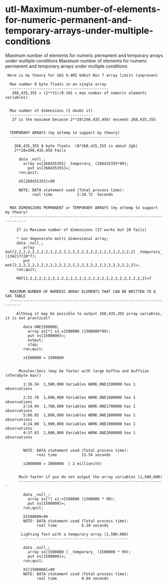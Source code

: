 # utl-Maximum-number-of-elements-for-numeric-permanent-and-temporary-arrays-under-multiple-conditions
Maximum number of elements for numeric permanent and temporary arrays under multiple conditions
    Maximum number of elements for numeric permanent and temporary arrays under multiple conditions                    
                                                                                                                       
     Here is my theory for SAS 9.4M2 64bit Win 7 array limits (unproven)                                               
                                                                                                                       
      Max number 8 byte floats in an single array                                                                      
      --------------------------------------------                                                                     
       268,435,355 = (2**31)/8-101 = max number of numeric elements variables)                                         
                                                                                                                       
                                                                                                                       
      Max number of dimensions (I doubt it)                                                                            
      -------------------------------------                                                                            
       27 is the maximum because 2**28(268,435,456) exceeds 268,435,355                                                
                                                                                                                       
                                                                                                                       
      TEMPORARY ARRAYS (my attemp to support my theory)                                                                
      -------------------------------------------------                                                                
                                                                                                                       
        268,435,355 8 byte floats  (8*268,435,355 is about 2gb)                                                        
        2**28=268,435,456 Fails                                                                                        
                                                                                                                       
          data _null_;                                                                                                 
            array xs[268435355] _temporary_ (268435355*99);                                                            
              put xs[268435355]=;                                                                                      
          run;quit;                                                                                                    
                                                                                                                       
          XS[268435355]=99                                                                                             
                                                                                                                       
          NOTE: DATA statement used (Total process time):                                                              
                real time           2:34.72  Seconds                                                                   
                                                                                                                       
                                                                                                                       
      MAX DIMENSIONS PERMANENT or TEMPORARY ARRAYS (my attemp to support my theory)                                    
      -----------------------------------------------------------------------------                                    
                                                                                                                       
         27 is Maximum number of dimensions (27 works but 28 fails)                                                    
                                                                                                                       
         * non degenerate multi dimensional array;                                                                     
         data _null_;                                                                                                  
            array mat[2,2,2,2,2,2,2,2,2,2,2,2,2,2,2,2,2,2,2,2,2,2,2,2,2,2,2] _temporary_ (134217728*7);                
            put mat[2,2,2,2,2,2,2,2,2,2,2,2,2,2,2,2,2,2,2,2,2,2,2,2,2,2,2]=;                                           
         run;quit;                                                                                                     
                                                                                                                       
         MAT[2,2,2,2,2,2,2,2,2,2,2,2,2,2,2,2,2,2,2,2,2,2,2,2,2,2,2]=7                                                  
                                                                                                                       
                                                                                                                       
      MAXIMUM NUMBER OF NUMERIC ARRAY ELEMENTS THAT CAN BE WRITTEN TO A SAS TABLE                                      
      ---------------------------------------------------------------------------                                      
                                                                                                                       
         Althoug it may be possible to output 268,435,355 array variables, it is not practical?                        
                                                                                                                       
            data ONE1500000;                                                                                           
              array xs[*] x1-x1500000 (1500000*99);                                                                    
              put xs[1500000]=;                                                                                        
              output;                                                                                                  
              stop;                                                                                                    
            run;quit;                                                                                                  
                                                                                                                       
            x1500000 = 1500000                                                                                         
                                                                                                                       
                                                                                                                       
          Minutes:Secs (may be faster with large buffno and buffsize (nTerabyte max))                                  
                                                                                                                       
            1:36.34  1,500,000 Variables WORK.ONE1500000 has 1 observations                                            
                                                                                                                       
            2:52.70  1,600,000 Variables WORK.ONE1600000 has 1 observations                                            
            2:14.94  1,700,000 Variables WORK.ONE1700000 has 1 observations                                            
            5:06.85  1,800,000 Variables WORK.ONE1800000 has 1 observations                                            
            4:24.00  1,900,000 Variables WORK.ONE1900000 has 1 observations                                            
            4:37.83  2,000,000 Variables WORK.ONE2000000 has 1 observations                                            
                                                                                                                       
                                                                                                                       
            NOTE: DATA statement used (Total process time):                                                            
                  real time           13.54 seconds                                                                    
                                                                                                                       
            x2000000 = 2000000  ( 2 millionith)                                                                        
                                                                                                                       
                                                                                                                       
          Much faster if you do not output the array variables (1,500,000)                                             
          -----------------------------------------------------------------                                            
                                                                                                                       
            data _null_;                                                                                               
              array xs[*] x1-x1500000 (1500000 * 99);                                                                  
              put xs[1500000]=;                                                                                        
            run;quit;                                                                                                  
                                                                                                                       
            X1500000=99                                                                                                
            NOTE: DATA statement used (Total process time):                                                            
                  real time           6.10 seconds                                                                     
                                                                                                                       
           Lighting fast with a temporary array (1,500,000)                                                            
           ------------------------------------------------                                                            
                                                                                                                       
            data _null_;                                                                                               
              array xs[1500000 ] _temporary_ (1500000 * 99);                                                           
              put xs[1500000]=;                                                                                        
            run;quit;                                                                                                  
                                                                                                                       
            XS[1500000]=99                                                                                             
            NOTE: DATA statement used (Total process time):                                                            
                  real time           0.04 seconds                                                                     
                                                                                                                       
                                                                                                                       
                                                                                                                       
                                                                                                                       
